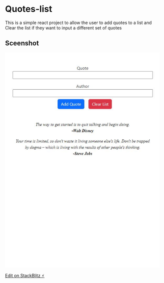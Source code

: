 # Quotes-list
This is a simple react project to allow the user to add quotes to a list and Clear the list if they want to input a different set of quotes

## Sceenshot
![](./screenshot.JPG)


[Edit on StackBlitz ⚡️](https://stackblitz.com/edit/stackblitz-starters-lj2vdn)
